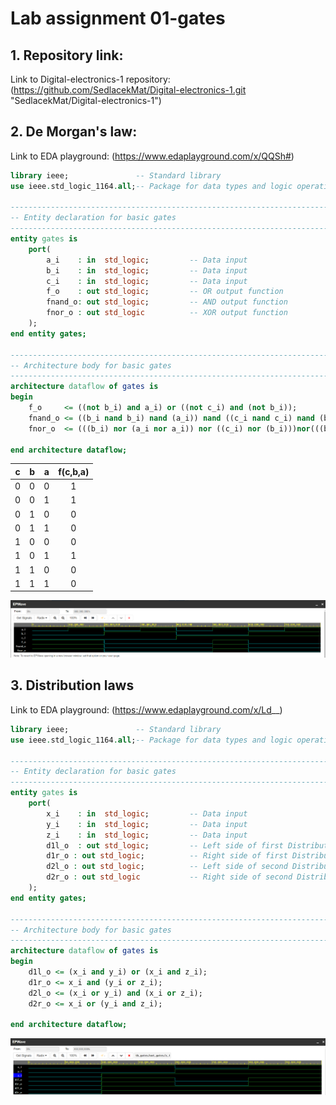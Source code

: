 # Lab assignment 01-gates

## 1. Repository link:

Link to Digital-electronics-1 repository: (https://github.com/SedlacekMat/Digital-electronics-1.git "SedlacekMat/Digital-electronics-1")

## 2. De Morgan's law:

Link to EDA playground: (https://www.edaplayground.com/x/QQSh#)

```vhdl
library ieee;               -- Standard library
use ieee.std_logic_1164.all;-- Package for data types and logic operations

------------------------------------------------------------------------
-- Entity declaration for basic gates
------------------------------------------------------------------------
entity gates is
    port(
        a_i    : in  std_logic;         -- Data input
        b_i    : in  std_logic;         -- Data input
        c_i    : in  std_logic;         -- Data input
        f_o    : out std_logic;         -- OR output function
        fnand_o: out std_logic;         -- AND output function
        fnor_o : out std_logic          -- XOR output function
    );
end entity gates;

------------------------------------------------------------------------
-- Architecture body for basic gates
------------------------------------------------------------------------
architecture dataflow of gates is
begin
    f_o     <= ((not b_i) and a_i) or ((not c_i) and (not b_i));
    fnand_o <= ((b_i nand b_i) nand (a_i)) nand ((c_i nand c_i) nand (b_i nand b_i));
    fnor_o  <= (((b_i) nor (a_i nor a_i)) nor ((c_i) nor (b_i)))nor(((b_i) nor (a_i nor a_i)) nor ((c_i) nor (b_i)));

end architecture dataflow;
```

| **c** | **b** |**a** | **f(c,b,a)** |
| :-: | :-: | :-: | :-: |
| 0 | 0 | 0 | 1 |
| 0 | 0 | 1 | 1 |
| 0 | 1 | 0 | 0 |
| 0 | 1 | 1 | 0 |
| 1 | 0 | 0 | 0 |
| 1 | 0 | 1 | 1 |
| 1 | 1 | 0 | 0 |
| 1 | 1 | 1 | 0 |

![alt text](https://github.com/SedlacekMat/Digital-electronics-1/blob/main/Labs/01-gates/DeMorganScreen.png)


## 3. Distribution laws

Link to EDA playground: (https://www.edaplayground.com/x/Ld__)

```vhdl
library ieee;               -- Standard library
use ieee.std_logic_1164.all;-- Package for data types and logic operations

------------------------------------------------------------------------
-- Entity declaration for basic gates
------------------------------------------------------------------------
entity gates is
    port(
        x_i    : in  std_logic;         -- Data input
        y_i    : in  std_logic;         -- Data input
        z_i    : in  std_logic;         -- Data input
        d1l_o  : out std_logic;         -- Left side of first Distribution law output function
        d1r_o : out std_logic;          -- Right side of first Distribution law output function
        d2l_o : out std_logic;          -- Left side of second Distribution law output function
        d2r_o : out std_logic           -- Right side of second Distribution law output function
    );
end entity gates;

------------------------------------------------------------------------
-- Architecture body for basic gates
------------------------------------------------------------------------
architecture dataflow of gates is
begin
    d1l_o <= (x_i and y_i) or (x_i and z_i);
    d1r_o <= x_i and (y_i or z_i);
    d2l_o <= (x_i or y_i) and (x_i or z_i);
    d2r_o <= x_i or (y_i and z_i);

end architecture dataflow;
```
![alt text](https://github.com/SedlacekMat/Digital-electronics-1/blob/main/Labs/01-gates/DistributiveScreen.png)
